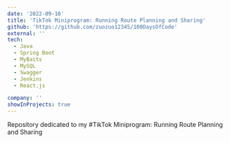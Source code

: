 ```yaml
---
date: '2022-09-16'
title: 'TikTok Miniprogram: Running Route Planning and Sharing'
github: 'https://github.com/zuozuo12345/100DaysOfCode'
external: ''
tech:
  - Java
  - Spring Boot
  - MyBaits
  - MySQL
  - Swagger
  - Jenkins
  - React.js

company: ''
showInProjects: true
---
```

Repository dedicated to my #TikTok Miniprogram: Running Route Planning and Sharing
